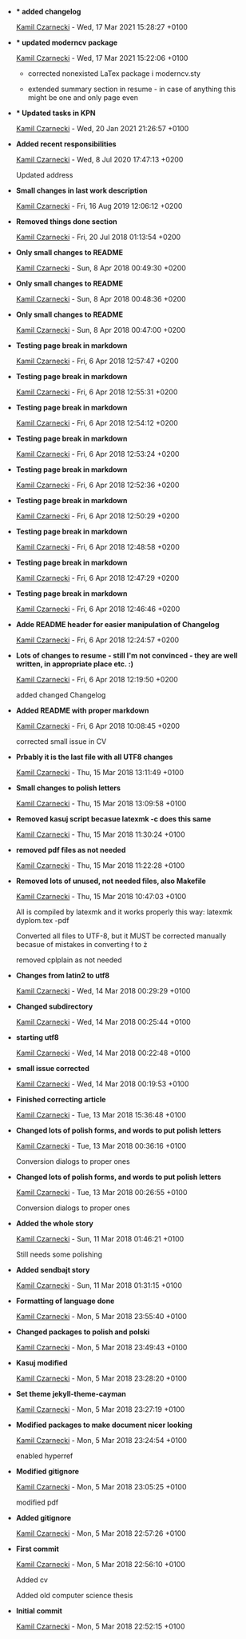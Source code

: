 
* __* added changelog__

    [Kamil Czarnecki](kamoyl@outlook.com) - Wed, 17 Mar 2021 15:28:27 +0100
    
    

* __* updated moderncv package__

    [Kamil Czarnecki](kamoyl@outlook.com) - Wed, 17 Mar 2021 15:22:06 +0100
    
    * corrected nonexisted LaTex package i moderncv.sty
    
    * extended summary section in resume - in case of anything this might be one
    and only page even
    

* __* Updated tasks in KPN__

    [Kamil Czarnecki](kamoyl@outlook.com) - Wed, 20 Jan 2021 21:26:57 +0100
    
    

* __Added recent responsibilities__

    [Kamil Czarnecki](kamoyl@outlook.com) - Wed, 8 Jul 2020 17:47:13 +0200
    
    Updated address
    

* __Small changes in last work description__

    [Kamil Czarnecki](kamoyl@outlook.com) - Fri, 16 Aug 2019 12:06:12 +0200
    
    

* __Removed things done section__

    [Kamil Czarnecki](kamoyl@outlook.com) - Fri, 20 Jul 2018 01:13:54 +0200
    
    

* __Only small changes to README__

    [Kamil Czarnecki](kamoyl@outlook.com) - Sun, 8 Apr 2018 00:49:30 +0200
    
    

* __Only small changes to README__

    [Kamil Czarnecki](kamoyl@outlook.com) - Sun, 8 Apr 2018 00:48:36 +0200
    
    

* __Only small changes to README__

    [Kamil Czarnecki](kamoyl@outlook.com) - Sun, 8 Apr 2018 00:47:00 +0200
    
    

* __Testing page break in markdown__

    [Kamil Czarnecki](kamoyl@outlook.com) - Fri, 6 Apr 2018 12:57:47 +0200
    
    

* __Testing page break in markdown__

    [Kamil Czarnecki](kamoyl@outlook.com) - Fri, 6 Apr 2018 12:55:31 +0200
    
    

* __Testing page break in markdown__

    [Kamil Czarnecki](kamoyl@outlook.com) - Fri, 6 Apr 2018 12:54:12 +0200
    
    

* __Testing page break in markdown__

    [Kamil Czarnecki](kamoyl@outlook.com) - Fri, 6 Apr 2018 12:53:24 +0200
    
    

* __Testing page break in markdown__

    [Kamil Czarnecki](kamoyl@outlook.com) - Fri, 6 Apr 2018 12:52:36 +0200
    
    

* __Testing page break in markdown__

    [Kamil Czarnecki](kamoyl@outlook.com) - Fri, 6 Apr 2018 12:50:29 +0200
    
    

* __Testing page break in markdown__

    [Kamil Czarnecki](kamoyl@outlook.com) - Fri, 6 Apr 2018 12:48:58 +0200
    
    

* __Testing page break in markdown__

    [Kamil Czarnecki](kamoyl@outlook.com) - Fri, 6 Apr 2018 12:47:29 +0200
    
    

* __Testing page break in markdown__

    [Kamil Czarnecki](kamoyl@outlook.com) - Fri, 6 Apr 2018 12:46:46 +0200
    
    

* __Adde README header for easier manipulation of Changelog__

    [Kamil Czarnecki](kamoyl@outlook.com) - Fri, 6 Apr 2018 12:24:57 +0200
    
    

* __Lots of changes to resume - still I&#39;m not convinced - they are well written, in appropriate place etc. :)__

    [Kamil Czarnecki](kamoyl@outlook.com) - Fri, 6 Apr 2018 12:19:50 +0200
    
    added changed Changelog
    

* __Added README with proper markdown__

    [Kamil Czarnecki](kamoyl@outlook.com) - Fri, 6 Apr 2018 10:08:45 +0200
    
    corrected small issue in CV
    

* __Prbably it is the last file with all UTF8 changes__

    [Kamil Czarnecki](kamoyl@outlook.com) - Thu, 15 Mar 2018 13:11:49 +0100
    
    

* __Small changes to polish letters__

    [Kamil Czarnecki](kamoyl@outlook.com) - Thu, 15 Mar 2018 13:09:58 +0100
    
    

* __Removed kasuj script becasue latexmk -c does this same__

    [Kamil Czarnecki](kamoyl@outlook.com) - Thu, 15 Mar 2018 11:30:24 +0100
    
    

* __removed pdf files as not needed__

    [Kamil Czarnecki](kamoyl@outlook.com) - Thu, 15 Mar 2018 11:22:28 +0100
    
    

* __Removed lots of unused, not needed files, also Makefile__

    [Kamil Czarnecki](kamoyl@outlook.com) - Thu, 15 Mar 2018 10:47:03 +0100
    
    All is compiled by latexmk and it works properly this way: latexmk dyplom.tex
    -pdf
    
    Converted all files to UTF-8, but it MUST be corrected manually becasue of
    mistakes in converting ł to ż
    
    removed cplplain as not needed
    

* __Changes from latin2 to utf8__

    [Kamil Czarnecki](kamoyl@outlook.com) - Wed, 14 Mar 2018 00:29:29 +0100
    
    

* __Changed subdirectory__

    [Kamil Czarnecki](kamoyl@outlook.com) - Wed, 14 Mar 2018 00:25:44 +0100
    
    

* __starting utf8__

    [Kamil Czarnecki](kamoyl@outlook.com) - Wed, 14 Mar 2018 00:22:48 +0100
    
    

* __small issue corrected__

    [Kamil Czarnecki](kamoyl@outlook.com) - Wed, 14 Mar 2018 00:19:53 +0100
    
    

* __Finished correcting article__

    [Kamil Czarnecki](kamoyl@outlook.com) - Tue, 13 Mar 2018 15:36:48 +0100
    
    

* __Changed lots of polish forms, and words to put polish letters__

    [Kamil Czarnecki](kamoyl@outlook.com) - Tue, 13 Mar 2018 00:36:16 +0100
    
    Conversion dialogs to proper ones
    

* __Changed lots of polish forms, and words to put polish letters__

    [Kamil Czarnecki](kamoyl@outlook.com) - Tue, 13 Mar 2018 00:26:55 +0100
    
    Conversion dialogs to proper ones
    

* __Added the whole story__

    [Kamil Czarnecki](kamoyl@outlook.com) - Sun, 11 Mar 2018 01:46:21 +0100
    
    Still needs some polishing
    

* __Added sendbajt story__

    [Kamil Czarnecki](kamoyl@outlook.com) - Sun, 11 Mar 2018 01:31:15 +0100
    
    

* __Formatting of language done__

    [Kamil Czarnecki](kamoyl@outlook.com) - Mon, 5 Mar 2018 23:55:40 +0100
    
    

* __Changed packages to polish and polski__

    [Kamil Czarnecki](kamoyl@outlook.com) - Mon, 5 Mar 2018 23:49:43 +0100
    
    

* __Kasuj modified__

    [Kamil Czarnecki](kamoyl@outlook.com) - Mon, 5 Mar 2018 23:28:20 +0100
    
    

* __Set theme jekyll-theme-cayman__

    [Kamil Czarnecki](kamoyl@outlook.com) - Mon, 5 Mar 2018 23:27:19 +0100
    
    

* __Modified packages to make document nicer looking__

    [Kamil Czarnecki](kamoyl@outlook.com) - Mon, 5 Mar 2018 23:24:54 +0100
    
    enabled hyperref
    

* __Modified gitignore__

    [Kamil Czarnecki](kamoyl@outlook.com) - Mon, 5 Mar 2018 23:05:25 +0100
    
    modified pdf
    

* __Added gitignore__

    [Kamil Czarnecki](kamoyl@outlook.com) - Mon, 5 Mar 2018 22:57:26 +0100
    
    

* __First commit__

    [Kamil Czarnecki](kamoyl@outlook.com) - Mon, 5 Mar 2018 22:56:10 +0100
    
    Added cv
    
    Added old computer science thesis
    

* __Initial commit__

    [Kamil Czarnecki](kamoyl@outlook.com) - Mon, 5 Mar 2018 22:52:15 +0100
    
    
    

